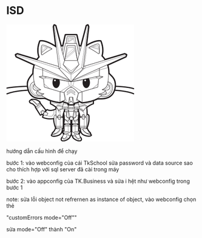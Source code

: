 # ISD

![alt tag](https://raw.githubusercontent.com/octokit/octokit.net/master/octokit-dotnet_2.png)

hướng dẫn cấu hình để chạy

bước 1: vào webconfig của cái TkSchool sửa password và data source sao cho thích hợp với sql server đã cài trong máy

bước 2: vào appconfig của TK.Business và sửa i hệt như webconfig trong bước 1

note: sửa lỗi object not refrernen as instance of object, vào webconfig chọn thẻ 

"customErrors mode="Off""

sửa mode="Off" thành "On"
